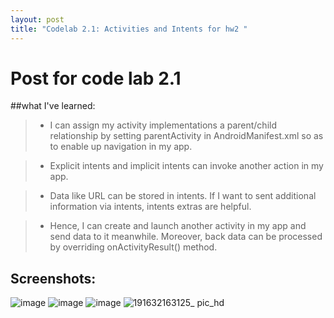 ```yaml
---
layout: post
title: "Codelab 2.1: Activities and Intents for hw2 "
---
```


<h1>Post for code lab 2.1</h1>

##what I've learned:

> - I can assign my activity implementations a parent/child relationship by setting parentActivity in AndroidManifest.xml so as to enable up navigation in my app.

> - Explicit intents and implicit intents can invoke another action in my app.

> - Data like URL can be stored in intents. If I want to sent additional information via intents, intents extras are helpful.

> - Hence, I can create and launch another activity in my app and send data to it meanwhile. Moreover, back data can be processed by overriding onActivityResult() method.

## Screenshots:
![image](https://user-images.githubusercontent.com/77960108/134224409-7b53fcc7-1832-4b59-bd0d-7b54cbc206a6.png)
![image](https://user-images.githubusercontent.com/77960108/134224430-f7a0b0cd-f6cd-434e-9db7-4e8b17c60347.png)
![image](https://user-images.githubusercontent.com/77960108/134224476-5ebcbc80-fe24-4525-9c05-abeb632d84f9.png)
![191632163125_ pic_hd](https://user-images.githubusercontent.com/77960108/134224540-2bcb0a1d-8fe5-49b0-8683-932cb2b44238.jpg)
